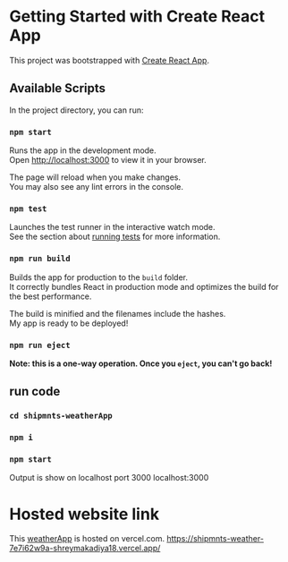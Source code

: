 # Getting Started with Create React App

This project was bootstrapped with [Create React App](https://github.com/facebook/create-react-app).

## Available Scripts

In the project directory, you can run:

### `npm start`

Runs the app in the development mode.\
Open [http://localhost:3000](http://localhost:3000) to view it in your browser.

The page will reload when you make changes.\
You may also see any lint errors in the console.

### `npm test`

Launches the test runner in the interactive watch mode.\
See the section about [running tests](https://facebook.github.io/create-react-app/docs/running-tests) for more information.

### `npm run build`

Builds the app for production to the `build` folder.\
It correctly bundles React in production mode and optimizes the build for the best performance.

The build is minified and the filenames include the hashes.\
My app is ready to be deployed!

### `npm run eject`

**Note: this is a one-way operation. Once you `eject`, you can't go back!**

## run code
### `cd shipmnts-weatherApp`
### `npm i`
### `npm start`


Output is show on localhost port 3000
localhost:3000


# Hosted website link
This [weatherApp](https://shipmnts-weather-7e7i62w9a-shreymakadiya18.vercel.app/) is hosted on vercel.com.
https://shipmnts-weather-7e7i62w9a-shreymakadiya18.vercel.app/
